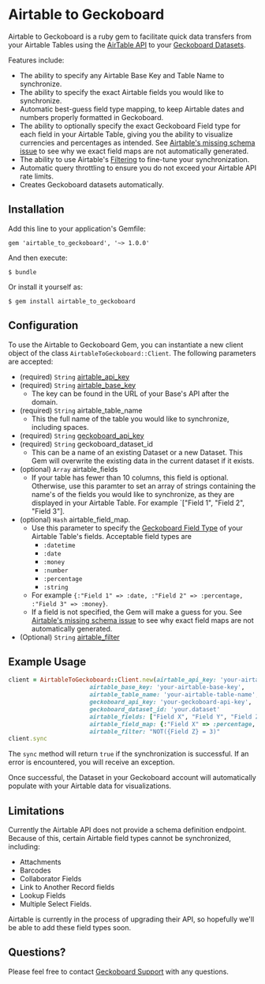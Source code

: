 
# Airtable to Geckoboard

Airtable to Geckoboard is a ruby gem to facilitate quick data transfers from your Airtable Tables using the [AirTable API](https://airtable.com/api) to your [Geckoboard Datasets](https://api-docs.geckoboard.com/).

Features include:

* The ability to specify any Airtable Base Key and Table Name to synchronize.
* The ability to specify the exact Airtable fields you would like to synchronize.
* Automatic best-guess field type mapping, to keep Airtable dates and numbers properly formatted in Geckoboard. 
* The ability to optionally specify the exact Geckoboard Field type for each field in your Airtable Table, giving you the ability to visualize currencies and percentages as intended. See [Airtable's missing schema issue](https://community.airtable.com/t/metadata-api-for-schema-and-mutating-tables/1856/4) to see why we exact field maps are not automatically generated.
* The ability to use Airtable's [Filtering](https://support.airtable.com/hc/en-us/articles/203255215-Formula-field-reference) to fine-tune your synchronization.
* Automatic query throttling to ensure you do not exceed your Airtable API rate limits.
* Creates Geckoboard datasets automatically.

## Installation

Add this line to your application's Gemfile:

    gem 'airtable_to_geckoboard', '~> 1.0.0'

And then execute:

    $ bundle

Or install it yourself as:

    $ gem install airtable_to_geckoboard

## Configuration 

To use the Airtable to Geckoboard Gem, you can instantiate a new client object of the class `AirtableToGeckoboard::Client`.  The following parameters are accepted:

* (required) `String` [airtable\_api\_key](https://support.airtable.com/hc/en-us/articles/219046777-How-do-I-get-my-API-key-)
* (required) `String` [airtable\_base\_key](https://airtable.com/api)
  * The key can be found in the URL of your Base's API after the domain.
* (required) `String` airtable\_table\_name
  * This the full name of the table you would like to synchronize, including spaces.
* (required) `String` [geckoboard\_api\_key](https://support.geckoboard.com/hc/en-us/articles/205945508-Find-your-Geckoboard-API-key)
* (required) `String` geckoboard\_dataset\_id
  * This can be a name of an existing Dataset or a new Dataset. This Gem will overwrite the existing data in the current dataset if it exists.
* (optional) `Array` airtable\_fields
  * If your table has fewer than 10 columns, this field is optional. Otherwise, use this paramter to set an array of strings containing the name's of the fields you would like to synchronize, as they are displayed in your Airtable Table. For example `["Field 1", "Field 2", "Field 3"].
* (optional) `Hash` airtable\_field\_map.
  * Use this parameter to specify the [Geckoboard Field Type](https://api-docs.geckoboard.com/#schemas-and-types) of your Airtable Table's fields. Acceptable field types are 
    * `:datetime`
    * `:date`
    * `:money`
    * `:number`
    * `:percentage`
    * `:string`  
  * For example `{:"Field 1" => :date, :"Field 2" => :percentage, :"Field 3" => :money}`.  
  * If a field is not specified, the Gem will make a guess for you. See [Airtable's missing schema issue](https://community.airtable.com/t/metadata-api-for-schema-and-mutating-tables/1856/4) to see why exact field maps are not automatically generated.
* (Optional) `String` [airtable\_filter](https://support.airtable.com/hc/en-us/articles/203255215-Formula-field-reference)

## Example Usage

```ruby
client = AirtableToGeckoboard::Client.new(airtable_api_key: 'your-airtable-api-key',
                       airtable_base_key: 'your-airtable-base-key',
                       airtable_table_name: 'your-airtable-table-name',
                       geckoboard_api_key: 'your-geckoboard-api-key',
                       geckoboard_dataset_id: 'your.dataset'
                       airtable_fields: ["Field X", "Field Y", "Field Z"]
                       airtable_field_map: {:"Field X" => :percentage, :"Field Y" => :datetime},
                       airtable_filter: "NOT({Field Z} = 3)"
client.sync
```
The `sync` method will return `true` if the synchronization is successful. If an error is encountered, you will receive an exception.

Once successful, the Dataset in your Geckoboard account will automatically populate with your Airtable data for visualizations.

## Limitations

Currently the Airtable API does not provide a schema definition endpoint.  Because of this, certain Airtable field types cannot be synchronized, including: 

* Attachments
* Barcodes
* Collaborator Fields
* Link to Another Record fields
* Lookup Fields
* Multiple Select Fields.

Airtable is currently in the process of upgrading their API, so hopefully we'll be able to add these field types soon.

## Questions?

Please feel free to contact [Geckoboard Support](https://support.geckoboard.com/hc/en-us) with any questions.